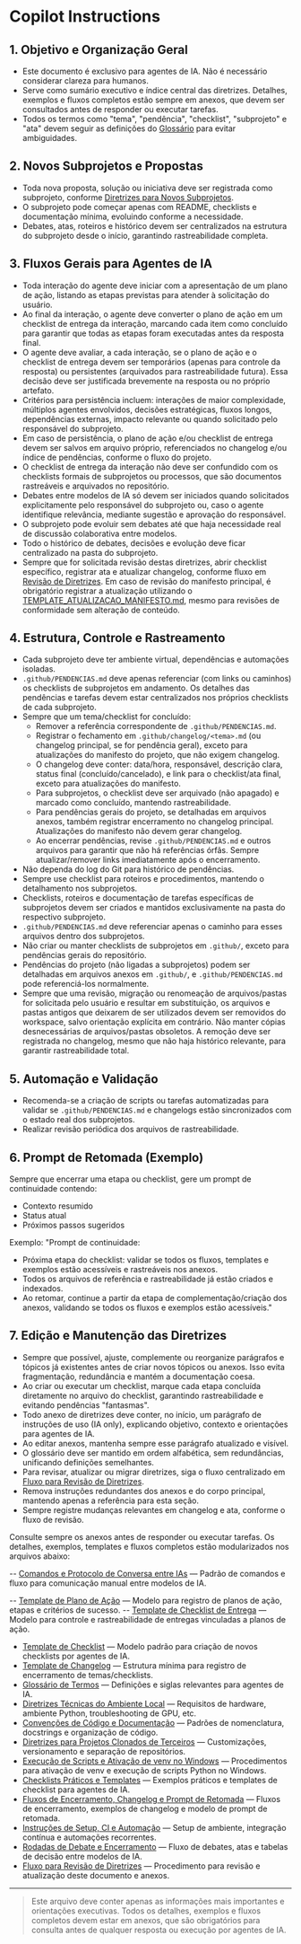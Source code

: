 
# Copilot Instructions

## 1. Objetivo e Organização Geral

- Este documento é exclusivo para agentes de IA. Não é necessário considerar clareza para humanos.
- Serve como sumário executivo e índice central das diretrizes. Detalhes, exemplos e fluxos completos estão sempre em anexos, que devem ser consultados antes de responder ou executar tarefas.
- Todos os termos como "tema", "pendência", "checklist", "subprojeto" e "ata" devem seguir as definições do [Glossário](./copilot-diretrizes/glossario.md) para evitar ambiguidades.

## 2. Novos Subprojetos e Propostas

- Toda nova proposta, solução ou iniciativa deve ser registrada como subprojeto, conforme [Diretrizes para Novos Subprojetos](./copilot-diretrizes/diretrizes_subprojetos.md).
- O subprojeto pode começar apenas com README, checklists e documentação mínima, evoluindo conforme a necessidade.
- Debates, atas, roteiros e histórico devem ser centralizados na estrutura do subprojeto desde o início, garantindo rastreabilidade completa.



## 3. Fluxos Gerais para Agentes de IA


- Toda interação do agente deve iniciar com a apresentação de um plano de ação, listando as etapas previstas para atender à solicitação do usuário.
- Ao final da interação, o agente deve converter o plano de ação em um checklist de entrega da interação, marcando cada item como concluído para garantir que todas as etapas foram executadas antes da resposta final.
- O agente deve avaliar, a cada interação, se o plano de ação e o checklist de entrega devem ser temporários (apenas para controle da resposta) ou persistentes (arquivados para rastreabilidade futura). Essa decisão deve ser justificada brevemente na resposta ou no próprio artefato.
- Critérios para persistência incluem: interações de maior complexidade, múltiplos agentes envolvidos, decisões estratégicas, fluxos longos, dependências externas, impacto relevante ou quando solicitado pelo responsável do subprojeto.
- Em caso de persistência, o plano de ação e/ou checklist de entrega devem ser salvos em arquivo próprio, referenciados no changelog e/ou índice de pendências, conforme o fluxo do projeto.
- O checklist de entrega da interação não deve ser confundido com os checklists formais de subprojetos ou processos, que são documentos rastreáveis e arquivados no repositório.
- Debates entre modelos de IA só devem ser iniciados quando solicitados explicitamente pelo responsável do subprojeto ou, caso o agente identifique relevância, mediante sugestão e aprovação do responsável.
- O subprojeto pode evoluir sem debates até que haja necessidade real de discussão colaborativa entre modelos.
- Todo o histórico de debates, decisões e evolução deve ficar centralizado na pasta do subprojeto.
- Sempre que for solicitada revisão destas diretrizes, abrir checklist específico, registrar ata e atualizar changelog, conforme fluxo em [Revisão de Diretrizes](./copilot-diretrizes/fluxo_revisao_diretrizes.md).
    Em caso de revisão do manifesto principal, é obrigatório registrar a atualização utilizando o [TEMPLATE_ATUALIZACAO_MANIFESTO.md](./TEMPLATE_ATUALIZACAO_MANIFESTO.md), mesmo para revisões de conformidade sem alteração de conteúdo.

## 4. Estrutura, Controle e Rastreamento

- Cada subprojeto deve ter ambiente virtual, dependências e automações isoladas.
- `.github/PENDENCIAS.md` deve apenas referenciar (com links ou caminhos) os checklists de subprojetos em andamento. Os detalhes das pendências e tarefas devem estar centralizados nos próprios checklists de cada subprojeto.
- Sempre que um tema/checklist for concluído:
    - Remover a referência correspondente de `.github/PENDENCIAS.md`.
    - Registrar o fechamento em `.github/changelog/<tema>.md` (ou changelog principal, se for pendência geral), exceto para atualizações do manifesto do projeto, que não exigem changelog.
    - O changelog deve conter: data/hora, responsável, descrição clara, status final (concluído/cancelado), e link para o checklist/ata final, exceto para atualizações do manifesto.
    - Para subprojetos, o checklist deve ser arquivado (não apagado) e marcado como concluído, mantendo rastreabilidade.
    - Para pendências gerais do projeto, se detalhadas em arquivos anexos, também registrar encerramento no changelog principal. Atualizações do manifesto não devem gerar changelog.
    - Ao encerrar pendências, revise `.github/PENDENCIAS.md` e outros arquivos para garantir que não há referências órfãs. Sempre atualizar/remover links imediatamente após o encerramento.
- Não dependa do log do Git para histórico de pendências.
- Sempre use checklist para roteiros e procedimentos, mantendo o detalhamento nos subprojetos.
- Checklists, roteiros e documentação de tarefas específicas de subprojetos devem ser criados e mantidos exclusivamente na pasta do respectivo subprojeto.
- `.github/PENDENCIAS.md` deve referenciar apenas o caminho para esses arquivos dentro dos subprojetos.
- Não criar ou manter checklists de subprojetos em `.github/`, exceto para pendências gerais do repositório.
- Pendências do projeto (não ligadas a subprojetos) podem ser detalhadas em arquivos anexos em `.github/`, e `.github/PENDENCIAS.md` pode referenciá-los normalmente.
- Sempre que uma revisão, migração ou renomeação de arquivos/pastas for solicitada pelo usuário e resultar em substituição, os arquivos e pastas antigos que deixarem de ser utilizados devem ser removidos do workspace, salvo orientação explícita em contrário. Não manter cópias desnecessárias de arquivos/pastas obsoletos. A remoção deve ser registrada no changelog, mesmo que não haja histórico relevante, para garantir rastreabilidade total.

## 5. Automação e Validação

- Recomenda-se a criação de scripts ou tarefas automatizadas para validar se `.github/PENDENCIAS.md` e changelogs estão sincronizados com o estado real dos subprojetos.
- Realizar revisão periódica dos arquivos de rastreabilidade.

## 6. Prompt de Retomada (Exemplo)

Sempre que encerrar uma etapa ou checklist, gere um prompt de continuidade contendo:
- Contexto resumido
- Status atual
- Próximos passos sugeridos

Exemplo:
"Prompt de continuidade:
- Próxima etapa do checklist: validar se todos os fluxos, templates e exemplos estão acessíveis e rastreáveis nos anexos.
- Todos os arquivos de referência e rastreabilidade já estão criados e indexados.
- Ao retomar, continue a partir da etapa de complementação/criação dos anexos, validando se todos os fluxos e exemplos estão acessíveis."



## 7. Edição e Manutenção das Diretrizes

- Sempre que possível, ajuste, complemente ou reorganize parágrafos e tópicos já existentes antes de criar novos tópicos ou anexos. Isso evita fragmentação, redundância e mantém a documentação coesa.
- Ao criar ou executar um checklist, marque cada etapa concluída diretamente no arquivo do checklist, garantindo rastreabilidade e evitando pendências "fantasmas".
- Todo anexo de diretrizes deve conter, no início, um parágrafo de instruções de uso (IA only), explicando objetivo, contexto e orientações para agentes de IA.
- Ao editar anexos, mantenha sempre esse parágrafo atualizado e visível.
- O glossário deve ser mantido em ordem alfabética, sem redundâncias, unificando definições semelhantes.
- Para revisar, atualizar ou migrar diretrizes, siga o fluxo centralizado em [Fluxo para Revisão de Diretrizes](./copilot-diretrizes/fluxo_revisao_diretrizes.md).
- Remova instruções redundantes dos anexos e do corpo principal, mantendo apenas a referência para esta seção.
- Sempre registre mudanças relevantes em changelog e ata, conforme o fluxo de revisão.



Consulte sempre os anexos antes de responder ou executar tarefas. Os detalhes, exemplos, templates e fluxos completos estão modularizados nos arquivos abaixo:

-- [Comandos e Protocolo de Conversa entre IAs](./ia_conversas/README.md) — Padrão de comandos e fluxo para comunicação manual entre modelos de IA.

-- [Template de Plano de Ação](./TEMPLATE_PLANO_ACAO.md) — Modelo para registro de planos de ação, etapas e critérios de sucesso.
-- [Template de Checklist de Entrega](./TEMPLATE_CHECKLIST_ENTREGA.md) — Modelo para controle e rastreabilidade de entregas vinculadas a planos de ação.

- [Template de Checklist](./TEMPLATE_CHECKLIST.md) — Modelo padrão para criação de novos checklists por agentes de IA.
- [Template de Changelog](./copilot-diretrizes/template_changelog.md) — Estrutura mínima para registro de encerramento de temas/checklists.
- [Glossário de Termos](./copilot-diretrizes/glossario.md) — Definições e siglas relevantes para agentes de IA.
- [Diretrizes Técnicas do Ambiente Local](./copilot-diretrizes/diretrizes_tecnicas.md) — Requisitos de hardware, ambiente Python, troubleshooting de GPU, etc.
- [Convenções de Código e Documentação](./copilot-diretrizes/convenções_codigo.md) — Padrões de nomenclatura, docstrings e organização de código.
- [Diretrizes para Projetos Clonados de Terceiros](./copilot-diretrizes/projetos_terceiros.md) — Customizações, versionamento e separação de repositórios.
- [Execução de Scripts e Ativação de venv no Windows](./copilot-diretrizes/diretrizes_execucao_venv_windows.md) — Procedimentos para ativação de venv e execução de scripts Python no Windows.
- [Checklists Práticos e Templates](./copilot-diretrizes/checklists_praticos.md) — Exemplos práticos e templates de checklist para agentes de IA.
- [Fluxos de Encerramento, Changelog e Prompt de Retomada](./copilot-diretrizes/fluxos_encerramento.md) — Fluxos de encerramento, exemplos de changelog e modelo de prompt de retomada.
- [Instruções de Setup, CI e Automação](./copilot-diretrizes/instrucoes_setup_CI.md) — Setup de ambiente, integração contínua e automações recorrentes.
- [Rodadas de Debate e Encerramento](./copilot-diretrizes/diretrizes_debate.md) — Fluxo de debates, atas e tabelas de decisão entre modelos de IA.
- [Fluxo para Revisão de Diretrizes](./copilot-diretrizes/fluxo_revisao_diretrizes.md) — Procedimento para revisão e atualização deste documento e anexos.

----

> Este arquivo deve conter apenas as informações mais importantes e orientações executivas. Todos os detalhes, exemplos e fluxos completos devem estar em anexos, que são obrigatórios para consulta antes de qualquer resposta ou execução por agentes de IA.
